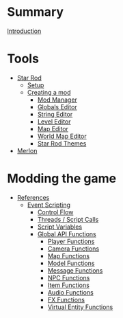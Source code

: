 # Summary

[Introduction](README.md)

# Tools

- [Star Rod](./tools/starrod/00_Introduction.md)
   - [Setup](./tools/starrod/01_Setting_up_StarRod.md)
   - [Creating a mod](.//tools/starrod/02_How_to_create_your_mod.md)
      - [Mod Manager](.//tools/starrod/editors/1_StarRod_ModManager.md)
      - [Globals Editor]()
      - [String Editor](.//tools/starrod/editors/3_StarRod_StringEditor.md)
      - [Level Editor]()
      - [Map Editor]()
      - [World Map Editor]()
      - [Star Rod Themes](.//tools/starrod/editors/9_StarRod_Themes.md)
- [Merlon](./tools/merlon/00_Introduction.md)

# Modding the game

- [References]()
  - [Event Scripting](./modding/references/Event_Scripting.md)
    - [Control Flow](./modding/references/evt/controlflow.md)
    - [Threads / Script Calls](./modding/references/evt/threads.md)
    - [Script Variables](./modding/references/evt/variables.md)
    - [Global API Functions](./modding/references/evt/global_apifuncs/global_apifuncs.md)
      - [Player Functions](./modding/references/evt/global_apifuncs/player.md)
      - [Camera Functions](./modding/references/evt/global_apifuncs/camera.md)
      - [Map Functions](./modding/references/evt/global_apifuncs/map.md)
      - [Model Functions](./modding/references/evt/global_apifuncs/model.md)
      - [Message Functions](./modding/references/evt/global_apifuncs/message.md)
      - [NPC Functions](./modding/references/evt/global_apifuncs/npc.md)
      - [Item Functions](./modding/references/evt/global_apifuncs/item.md)
      - [Audio Functions](./modding/references/evt/global_apifuncs/audio.md)
      - [FX Functions](./modding/references/evt/global_apifuncs/fx.md)
      - [Virtual Entity Functions](./modding/references/evt/global_apifuncs/virtual_entity.md)
